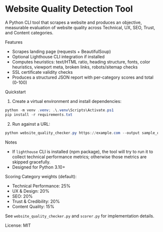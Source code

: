 # Website Quality Detection Tool

A Python CLI tool that scrapes a website and produces an objective, measurable evaluation of website quality across Technical, UX, SEO, Trust, and Content categories.

Features
- Scrapes landing page (requests + BeautifulSoup)
- Optional Lighthouse CLI integration if installed
- Computes heuristics: text/HTML ratio, heading structure, fonts, color heuristics, viewport meta, broken links, robots/sitemap checks
- SSL certificate validity checks
- Produces a structured JSON report with per-category scores and total (0-100)

Quickstart
1. Create a virtual environment and install dependencies:

```powershell
python -m venv .venv; .\.venv\Scripts\Activate.ps1
pip install -r requirements.txt
```

2. Run against a URL:

```powershell
python website_quality_checker.py https://example.com --output sample_output.json
```

Notes
- If `lighthouse` CLI is installed (npm package), the tool will try to run it to collect technical performance metrics; otherwise those metrics are skipped gracefully.
- Designed for Python 3.10+

Scoring
Category weights (default):
- Technical Performance: 25%
- UX & Design: 20%
- SEO: 20%
- Trust & Credibility: 20%
- Content Quality: 15%

See `website_quality_checker.py` and `scorer.py` for implementation details.

License: MIT
